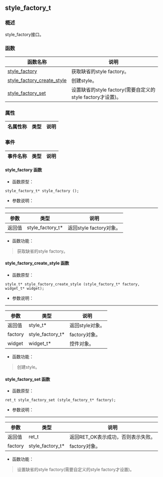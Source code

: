 ## style\_factory\_t
### 概述
 style_factory接口。

### 函数
<p id="style_factory_t_methods">

| 函数名称 | 说明 | 
| -------- | ------------ | 
| <a href="#style_factory_t_style_factory">style\_factory</a> |  获取缺省的style factory。 |
| <a href="#style_factory_t_style_factory_create_style">style\_factory\_create\_style</a> |  创建style。 |
| <a href="#style_factory_t_style_factory_set">style\_factory\_set</a> |  设置缺省的style factory(需要自定义的style factory才设置)。 |
### 属性
<p id="style_factory_t_properties">

| 名属性称 | 类型 | 说明 | 
| -------- | ----- | ------------ | 
### 事件
<p id="style_factory_t_events">

| 事件名称 | 类型  | 说明 | 
| -------- | ----- | ------- | 
#### style\_factory 函数
* 函数原型：

```
style_factory_t* style_factory ();
```

* 参数说明：

-----------------------

| 参数 | 类型 | 说明 |
| -------- | ----- | --------- |
| 返回值 | style\_factory\_t* | 返回style factory对象。 |
* 函数功能：

> <p id="style_factory_t_style_factory"> 获取缺省的style factory。



#### style\_factory\_create\_style 函数
* 函数原型：

```
style_t* style_factory_create_style (style_factory_t* factory, widget_t* widget);
```

* 参数说明：

-----------------------

| 参数 | 类型 | 说明 |
| -------- | ----- | --------- |
| 返回值 | style\_t* | 返回style对象。 |
| factory | style\_factory\_t* | factory对象。 |
| widget | widget\_t* | 控件对象。 |
* 函数功能：

> <p id="style_factory_t_style_factory_create_style"> 创建style。




#### style\_factory\_set 函数
* 函数原型：

```
ret_t style_factory_set (style_factory_t* factory);
```

* 参数说明：

-----------------------

| 参数 | 类型 | 说明 |
| -------- | ----- | --------- |
| 返回值 | ret\_t | 返回RET\_OK表示成功，否则表示失败。 |
| factory | style\_factory\_t* | factory对象。 |
* 函数功能：

> <p id="style_factory_t_style_factory_set"> 设置缺省的style factory(需要自定义的style factory才设置)。





